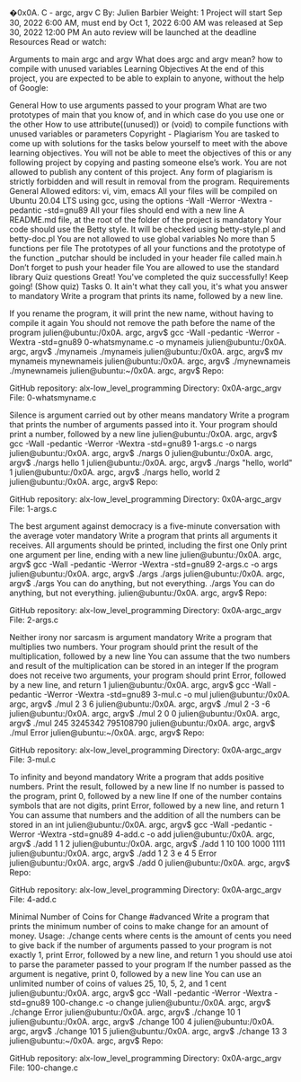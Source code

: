 �0x0A. C - argc, argv C By: Julien Barbier Weight: 1 Project will start Sep 30, 2022 6:00 AM, must end by Oct 1, 2022 6:00 AM was released at Sep 30, 2022 12:00 PM An auto review will be launched at the deadline Resources Read or watch:

Arguments to main argc and argv What does argc and argv mean? how to compile with unused variables Learning Objectives At the end of this project, you are expected to be able to explain to anyone, without the help of Google:

General How to use arguments passed to your program What are two prototypes of main that you know of, and in which case do you use one or the other How to use attribute((unused)) or (void) to compile functions with unused variables or parameters Copyright - Plagiarism You are tasked to come up with solutions for the tasks below yourself to meet with the above learning objectives. You will not be able to meet the objectives of this or any following project by copying and pasting someone else’s work. You are not allowed to publish any content of this project. Any form of plagiarism is strictly forbidden and will result in removal from the program. Requirements General Allowed editors: vi, vim, emacs All your files will be compiled on Ubuntu 20.04 LTS using gcc, using the options -Wall -Werror -Wextra -pedantic -std=gnu89 All your files should end with a new line A README.md file, at the root of the folder of the project is mandatory Your code should use the Betty style. It will be checked using betty-style.pl and betty-doc.pl You are not allowed to use global variables No more than 5 functions per file The prototypes of all your functions and the prototype of the function _putchar should be included in your header file called main.h Don’t forget to push your header file You are allowed to use the standard library Quiz questions Great! You've completed the quiz successfully! Keep going! (Show quiz) Tasks 0. It ain't what they call you, it's what you answer to mandatory Write a program that prints its name, followed by a new line.

If you rename the program, it will print the new name, without having to compile it again You should not remove the path before the name of the program julien@ubuntu:/0x0A. argc, argv$ gcc -Wall -pedantic -Werror -Wextra -std=gnu89 0-whatsmyname.c -o mynameis julien@ubuntu:/0x0A. argc, argv$ ./mynameis ./mynameis julien@ubuntu:/0x0A. argc, argv$ mv mynameis mynewnameis julien@ubuntu:/0x0A. argc, argv$ ./mynewnameis ./mynewnameis julien@ubuntu:~/0x0A. argc, argv$ Repo:

GitHub repository: alx-low_level_programming Directory: 0x0A-argc_argv File: 0-whatsmyname.c

Silence is argument carried out by other means mandatory Write a program that prints the number of arguments passed into it.
Your program should print a number, followed by a new line julien@ubuntu:/0x0A. argc, argv$ gcc -Wall -pedantic -Werror -Wextra -std=gnu89 1-args.c -o nargs julien@ubuntu:/0x0A. argc, argv$ ./nargs 0 julien@ubuntu:/0x0A. argc, argv$ ./nargs hello 1 julien@ubuntu:/0x0A. argc, argv$ ./nargs "hello, world" 1 julien@ubuntu:/0x0A. argc, argv$ ./nargs hello, world 2 julien@ubuntu:/0x0A. argc, argv$ Repo:

GitHub repository: alx-low_level_programming Directory: 0x0A-argc_argv File: 1-args.c

The best argument against democracy is a five-minute conversation with the average voter mandatory Write a program that prints all arguments it receives.
All arguments should be printed, including the first one Only print one argument per line, ending with a new line julien@ubuntu:/0x0A. argc, argv$ gcc -Wall -pedantic -Werror -Wextra -std=gnu89 2-args.c -o args julien@ubuntu:/0x0A. argc, argv$ ./args ./args julien@ubuntu:/0x0A. argc, argv$ ./args You can do anything, but not everything. ./args You can do anything, but not everything. julien@ubuntu:/0x0A. argc, argv$ Repo:

GitHub repository: alx-low_level_programming Directory: 0x0A-argc_argv File: 2-args.c

Neither irony nor sarcasm is argument mandatory Write a program that multiplies two numbers.
Your program should print the result of the multiplication, followed by a new line You can assume that the two numbers and result of the multiplication can be stored in an integer If the program does not receive two arguments, your program should print Error, followed by a new line, and return 1 julien@ubuntu:/0x0A. argc, argv$ gcc -Wall -pedantic -Werror -Wextra -std=gnu89 3-mul.c -o mul julien@ubuntu:/0x0A. argc, argv$ ./mul 2 3 6 julien@ubuntu:/0x0A. argc, argv$ ./mul 2 -3 -6 julien@ubuntu:/0x0A. argc, argv$ ./mul 2 0 0 julien@ubuntu:/0x0A. argc, argv$ ./mul 245 3245342 795108790 julien@ubuntu:/0x0A. argc, argv$ ./mul Error julien@ubuntu:~/0x0A. argc, argv$ Repo:

GitHub repository: alx-low_level_programming Directory: 0x0A-argc_argv File: 3-mul.c

To infinity and beyond mandatory Write a program that adds positive numbers.
Print the result, followed by a new line If no number is passed to the program, print 0, followed by a new line If one of the number contains symbols that are not digits, print Error, followed by a new line, and return 1 You can assume that numbers and the addition of all the numbers can be stored in an int julien@ubuntu:/0x0A. argc, argv$ gcc -Wall -pedantic -Werror -Wextra -std=gnu89 4-add.c -o add julien@ubuntu:/0x0A. argc, argv$ ./add 1 1 2 julien@ubuntu:/0x0A. argc, argv$ ./add 1 10 100 1000 1111 julien@ubuntu:/0x0A. argc, argv$ ./add 1 2 3 e 4 5 Error julien@ubuntu:/0x0A. argc, argv$ ./add 0 julien@ubuntu:/0x0A. argc, argv$ Repo:

GitHub repository: alx-low_level_programming Directory: 0x0A-argc_argv File: 4-add.c

Minimal Number of Coins for Change #advanced Write a program that prints the minimum number of coins to make change for an amount of money.
Usage: ./change cents where cents is the amount of cents you need to give back if the number of arguments passed to your program is not exactly 1, print Error, followed by a new line, and return 1 you should use atoi to parse the parameter passed to your program If the number passed as the argument is negative, print 0, followed by a new line You can use an unlimited number of coins of values 25, 10, 5, 2, and 1 cent julien@ubuntu:/0x0A. argc, argv$ gcc -Wall -pedantic -Werror -Wextra -std=gnu89 100-change.c -o change julien@ubuntu:/0x0A. argc, argv$ ./change Error julien@ubuntu:/0x0A. argc, argv$ ./change 10 1 julien@ubuntu:/0x0A. argc, argv$ ./change 100 4 julien@ubuntu:/0x0A. argc, argv$ ./change 101 5 julien@ubuntu:/0x0A. argc, argv$ ./change 13 3 julien@ubuntu:~/0x0A. argc, argv$ Repo:

GitHub repository: alx-low_level_programming Directory: 0x0A-argc_argv File: 100-change.c


